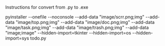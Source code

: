 Instructions for convert from .py to .exe

pyinstaller --onefile --noconsole --add-data "image/scrr.png;img" --add-data "image/top.png;img" --add-data "image/doc.png;img" --add-data "image/task.png;img" --add-data "image/trash.png;img" --add-data "image;image" --hidden-import=tkinter --hidden-import=os --hidden-import=sys todo.py
